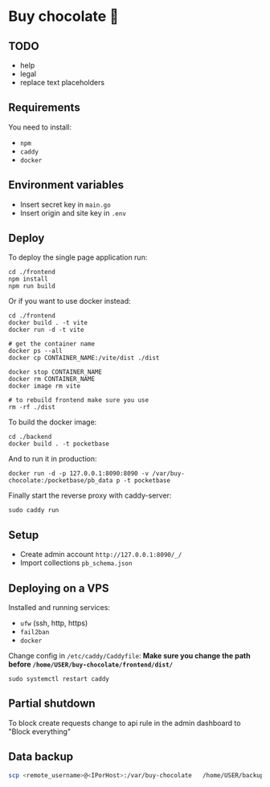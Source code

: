 # Buy chocolate 🍫

## TODO

* help
* legal
* replace text placeholders

## Requirements

You need to install:
* ```npm```
* ```caddy```
* ```docker```

## Environment variables

* Insert secret key in ```main.go```
* Insert origin and site key in ```.env```

## Deploy

To deploy the single page application run:
```
cd ./frontend
npm install
npm run build
```

Or if you want to use docker instead:
```
cd ./frontend
docker build . -t vite
docker run -d -t vite

# get the container name
docker ps --all
docker cp CONTAINER_NAME:/vite/dist ./dist

docker stop CONTAINER_NAME
docker rm CONTAINER_NAME
docker image rm vite

# to rebuild frontend make sure you use
rm -rf ./dist

```

To build the docker image:
```
cd ./backend
docker build . -t pocketbase
```

And to run it in production:

```
docker run -d -p 127.0.0.1:8090:8090 -v /var/buy-chocolate:/pocketbase/pb_data p -t pocketbase
```

Finally start the reverse proxy with caddy-server:
```
sudo caddy run
```

## Setup

* Create admin account ```http://127.0.0.1:8090/_/```
* Import collections ```pb_schema.json```

## Deploying on a VPS

Installed and running services:
* ```ufw``` (ssh, http, https)
* ```fail2ban```
* ```docker```

Change config in ```/etc/caddy/Caddyfile```:
**Make sure you change the path before ```/home/USER/buy-chocolate/frontend/dist/```**
```
sudo systemctl restart caddy
```

## Partial shutdown

To block create requests change to api rule in the admin dashboard to "Block everything"


## Data backup

```bash
scp <remote_username>@<IPorHost>:/var/buy-chocolate   /home/USER/backup/
```